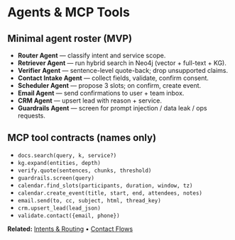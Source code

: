 # Agents & MCP Tools

## Minimal agent roster (MVP)
- **Router Agent** — classify intent and service scope.
- **Retriever Agent** — run hybrid search in Neo4j (vector + full-text + KG).
- **Verifier Agent** — sentence-level quote-back; drop unsupported claims.
- **Contact Intake Agent** — collect fields, validate, confirm consent.
- **Scheduler Agent** — propose 3 slots; on confirm, create event.
- **Email Agent** — send confirmations to user + team inbox.
- **CRM Agent** — upsert lead with reason + service.
- **Guardrails Agent** — screen for prompt injection / data leak / ops requests.

## MCP tool contracts (names only)
- `docs.search(query, k, service?)`
- `kg.expand(entities, depth)`
- `verify.quote(sentences, chunks, threshold)`
- `guardrails.screen(query)`
- `calendar.find_slots(participants, duration, window, tz)`
- `calendar.create_event(title, start, end, attendees, notes)`
- `email.send(to, cc, subject, html, thread_key)`
- `crm.upsert_lead(lead_json)`
- `validate.contact({email, phone})`

**Related:** [Intents & Routing](../10-intents-routing/README.md) • [Contact Flows](../50-contact-flows/README.md)
